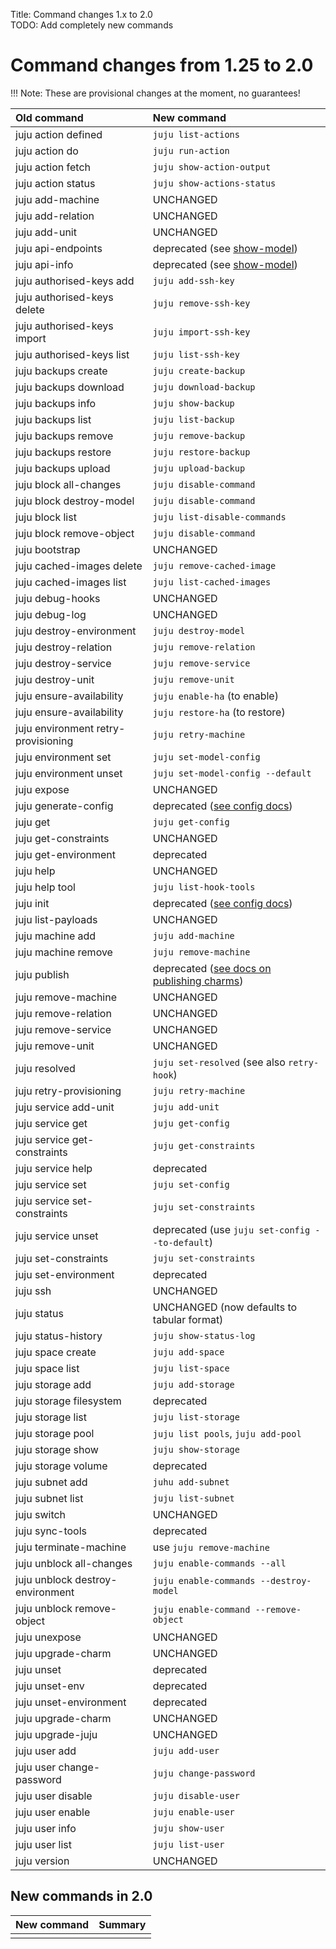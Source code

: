 Title: Command changes 1.x to 2.0  
TODO: Add completely new commands  

# Command changes from 1.25 to 2.0

!!! Note: These are provisional changes at the moment, no guarantees!


<style> table td{text-align:left;}</style>

| Old command                          | New command                        |
|:-------------------------------------|:-----------------------------------|
| juju action defined                  | `juju list-actions`                |
| juju action do                       | `juju run-action`                  |
| juju action fetch                    | `juju show-action-output`          |
| juju action status                   | `juju show-actions-status`         |
| juju add-machine                     | UNCHANGED                          |
| juju add-relation                    | UNCHANGED                          |
| juju add-unit                        | UNCHANGED                          |
| juju api-endpoints		       | deprecated (see [show-model][show-model])|
| juju api-info                        | deprecated (see [show-model][show-model])|
| juju authorised-keys add             | `juju add-ssh-key`                 |
| juju authorised-keys delete          | `juju remove-ssh-key`              |
| juju authorised-keys import          | `juju import-ssh-key`              |
| juju authorised-keys list            | `juju list-ssh-key`                |
| juju backups create                  | `juju create-backup`               |
| juju backups download                | `juju download-backup`             |
| juju backups info                    | `juju show-backup`                 |
| juju backups list                    | `juju list-backup`                 |
| juju backups remove                  | `juju remove-backup`               |
| juju backups restore                 | `juju restore-backup`              |
| juju backups upload                  | `juju upload-backup`               |
| juju block all-changes               | `juju disable-command`             |
| juju block destroy-model             | `juju disable-command`             |
| juju block list                      | `juju list-disable-commands`       |
| juju block remove-object             | `juju disable-command`             |
| juju bootstrap                       | UNCHANGED                          |
| juju cached-images delete            | `juju remove-cached-image`         |
| juju cached-images list              | `juju list-cached-images`          |
| juju debug-hooks                     | UNCHANGED                          |
| juju debug-log                       | UNCHANGED                          |
| juju destroy-environment             | `juju destroy-model`               |
| juju destroy-relation                | `juju remove-relation`             |
| juju destroy-service                 | `juju remove-service`              |
| juju destroy-unit                    | `juju remove-unit`                 |
| juju ensure-availability             | `juju enable-ha`  (to enable)      |
| juju ensure-availability             | `juju restore-ha` (to restore)     |
| juju environment retry-provisioning  | `juju retry-machine`               |
| juju environment set                 | `juju set-model-config`            |
| juju environment unset               | `juju set-model-config --default`  |
| juju expose                          | UNCHANGED                          |
| juju generate-config                 | deprecated ([see config docs][init])|
| juju get                             | `juju get-config`                  |
| juju get-constraints                 | UNCHANGED                          |
| juju get-environment                 | deprecated                         |
| juju help                            | UNCHANGED                          |
| juju help tool                       | `juju list-hook-tools`             |
| juju init                            | deprecated ([see config docs][init])|
| juju list-payloads                   | UNCHANGED                          |
| juju machine add                     | `juju add-machine`                 |
| juju machine remove                  | `juju remove-machine`              |
| juju publish                         | deprecated ([see docs on publishing charms][charm-publishing])|
| juju remove-machine                  | UNCHANGED                          |
| juju remove-relation                 | UNCHANGED                          |
| juju remove-service                  | UNCHANGED                          |
| juju remove-unit                     | UNCHANGED                          |
| juju resolved                        | `juju set-resolved` (see also `retry-hook`)|
| juju retry-provisioning              | `juju retry-machine`               |
| juju service add-unit                | `juju add-unit`                    |
| juju service get                     | `juju get-config`                  |
| juju service get-constraints         | `juju get-constraints`             |
| juju service help                    | deprecated                         |
| juju service set                     | `juju set-config`                  |
| juju service set-constraints         | `juju set-constraints`             |
| juju service unset                   | deprecated (use `juju set-config --to-default`)|
| juju set-constraints                 | `juju set-constraints`             |
| juju set-environment                 | deprecated                         |
| juju ssh                             | UNCHANGED                          |
| juju status                          | UNCHANGED (now defaults to tabular format)|
| juju status-history                  | `juju show-status-log`             |
| juju space create                    | `juju add-space`                   |
| juju space list                      | `juju list-space`                  |
| juju storage add                     | `juju add-storage`                 |
| juju storage filesystem              | deprecated                         |
| juju storage list                    | `juju list-storage`                |
| juju storage pool                    | `juju list pools`, `juju add-pool` |
| juju storage show                    | `juju show-storage`                |
| juju storage volume                  | deprecated                         |
| juju subnet add                      | `juhu add-subnet`                  |
| juju subnet list                     | `juju list-subnet`                 |
| juju switch                          | UNCHANGED                          |
| juju sync-tools                      | deprecated                         |
| juju terminate-machine               | use `juju remove-machine`          |
| juju unblock all-changes             | `juju enable-commands --all`       |
| juju unblock destroy-environment     | `juju enable-commands --destroy-model`|
| juju unblock remove-object           | `juju enable-command --remove-object`|
| juju unexpose                        | UNCHANGED                          |
| juju upgrade-charm                   | UNCHANGED                          |
| juju unset                           | deprecated                         |
| juju unset-env                       | deprecated                         |
| juju unset-environment               | deprecated                         |
| juju upgrade-charm                   | UNCHANGED                          |
| juju upgrade-juju                    | UNCHANGED                          |
| juju user add                        | `juju add-user`                    |
| juju user change-password            | `juju change-password`             |
| juju user disable                    | `juju disable-user`                |
| juju user enable                     | `juju enable-user`                 |
| juju user info                       | `juju show-user`                   |
| juju user list                       | `juju list-user`                   |
| juju version                         | UNCHANGED                          |


## New commands in 2.0

| New command                | Summary                                      |
|:---------------------------|:---------------------------------------------|
|                            |                                              |






[init]: ./juju-config.md "Configuring Juju"
[show-model]: ./commands.md#show-model "juju show-model"
[charm-publishing]: ./developers-charm-store "publishing a charm"

